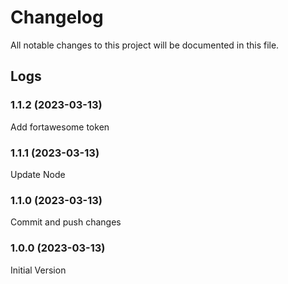 # Changelog

All notable changes to this project will be documented in this file.

## Logs

### 1.1.2 (2023-03-13)

Add fortawesome token

### 1.1.1 (2023-03-13)

Update Node

### 1.1.0 (2023-03-13)

Commit and push changes

### 1.0.0 (2023-03-13)

Initial Version
